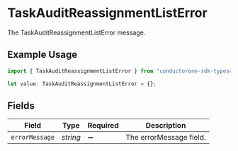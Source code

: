 # TaskAuditReassignmentListError

The TaskAuditReassignmentListError message.

## Example Usage

```typescript
import { TaskAuditReassignmentListError } from "conductorone-sdk-typescript/sdk/models/shared";

let value: TaskAuditReassignmentListError = {};
```

## Fields

| Field                   | Type                    | Required                | Description             |
| ----------------------- | ----------------------- | ----------------------- | ----------------------- |
| `errorMessage`          | *string*                | :heavy_minus_sign:      | The errorMessage field. |